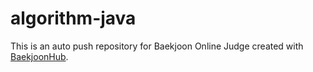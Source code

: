 # algorithm-java
This is an auto push repository for Baekjoon Online Judge created with [BaekjoonHub](https://github.com/BaekjoonHub/BaekjoonHub).
